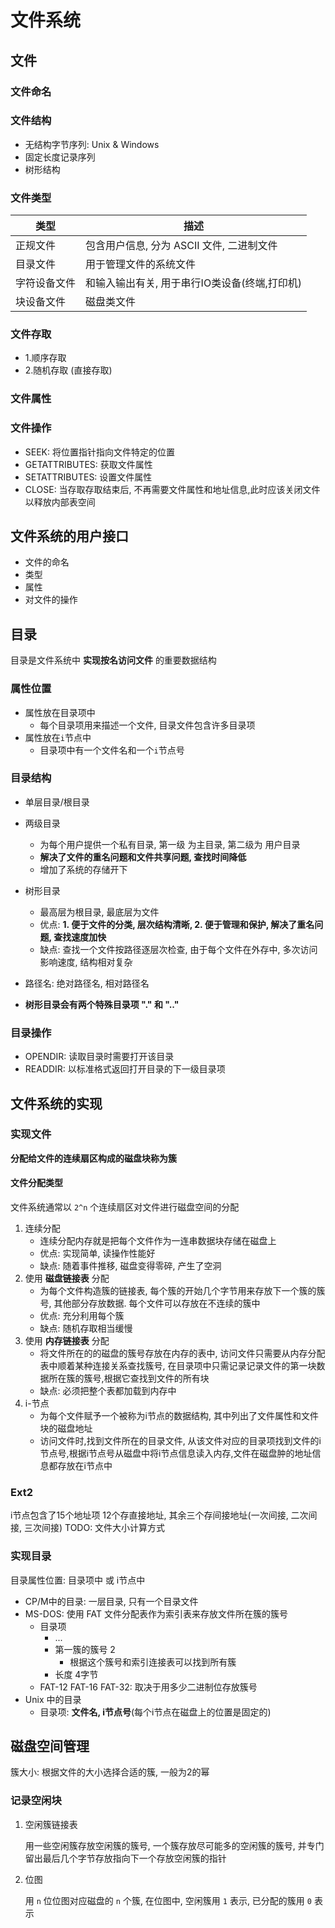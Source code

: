 # 文件系统
## 文件
### 文件命名
### 文件结构
* 无结构字节序列: Unix & Windows
* 固定长度记录序列
* 树形结构
### 文件类型
| 类型         | 描述                                          |
| ------------ | --------------------------------------------- |
| 正规文件     | 包含用户信息, 分为 ASCII 文件, 二进制文件     |
| 目录文件     | 用于管理文件的系统文件                        |
| 字符设备文件 | 和输入输出有关, 用于串行IO类设备(终端,打印机) |
| 块设备文件   | 磁盘类文件                                    |
### 文件存取
* 1.顺序存取
* 2.随机存取 (直接存取)
### 文件属性
### 文件操作
* SEEK: 将位置指针指向文件特定的位置
* GETATTRIBUTES: 获取文件属性
* SETATTRIBUTES: 设置文件属性
* CLOSE: 当存取存取结束后, 不再需要文件属性和地址信息,此时应该关闭文件以释放内部表空间

## 文件系统的用户接口
* 文件的命名
* 类型
* 属性
* 对文件的操作

## 目录
目录是文件系统中 __实现按名访问文件__ 的重要数据结构
### 属性位置
* 属性放在目录项中
    * 每个目录项用来描述一个文件, 目录文件包含许多目录项
* 属性放在`i`节点中
    * 目录项中有一个文件名和一个`i`节点号
### 目录结构
* 单层目录/根目录
* 两级目录
    * 为每个用户提供一个私有目录, 第一级 为主目录, 第二级为 用户目录
    * __解决了文件的重名问题和文件共享问题, 查找时间降低__
    * 增加了系统的存储开下
* 树形目录
    * 最高层为根目录, 最底层为文件
    * 优点: __1. 便于文件的分类, 层次结构清晰, 2. 便于管理和保护, 解决了重名问题, 查找速度加快__
    * 缺点: 查找一个文件按路径逐层次检查, 由于每个文件在外存中, 多次访问影响速度, 结构相对复杂

* 路径名: 绝对路径名, 相对路径名
* __树形目录会有两个特殊目录项 "." 和 ".."__

### 目录操作
* OPENDIR: 读取目录时需要打开该目录
* READDIR: 以标准格式返回打开目录的下一级目录项
## 文件系统的实现

### 实现文件
__分配给文件的连续扇区构成的磁盘块称为簇__
#### 文件分配类型
文件系统通常以 `2^n` 个连续扇区对文件进行磁盘空间的分配
1. 连续分配
    * 连续分配内存就是把每个文件作为一连串数据块存储在磁盘上
    * 优点: 实现简单, 读操作性能好
    * 缺点: 随着事件推移, 磁盘变得零碎, 产生了空洞
2. 使用 __磁盘链接表__ 分配
    * 为每个文件构造簇的链接表, 每个簇的开始几个字节用来存放下一个簇的簇号, 其他部分存放数据. 每个文件可以存放在不连续的簇中
    * 优点: 充分利用每个簇
    * 缺点: 随机存取相当缓慢
3. 使用 __内存链接表__ 分配
    * 将文件所在的的磁盘的簇号存放在内存的表中, 访问文件只需要从内存分配表中顺着某种连接关系查找簇号, 在目录项中只需记录记录文件的第一块数据所在簇的簇号,根据它查找到文件的所有块
    * 缺点: 必须把整个表都加载到内存中
4. i-节点
    * 为每个文件赋予一个被称为i节点的数据结构, 其中列出了文件属性和文件块的磁盘地址
    * 访问文件时,找到文件所在的目录文件, 从该文件对应的目录项找到文件的i节点号,根据i节点号从磁盘中将i节点信息读入内存,文件在磁盘肿的地址信息都存放在i节点中
### Ext2
i节点包含了15个地址项 12个存直接地址, 其余三个存间接地址(一次间接, 二次间接, 三次间接)
TODO: 文件大小计算方式

### 实现目录
目录属性位置: 目录项中 或 i节点中
* CP/M中的目录: 一层目录, 只有一个目录文件
* MS-DOS: 使用 FAT 文件分配表作为索引表来存放文件所在簇的簇号
    * 目录项
        * ...
        * 第一簇的簇号 2
            * 根据这个簇号和索引连接表可以找到所有簇
        * 长度 4字节
    * FAT-12 FAT-16 FAT-32: 取决于用多少二进制位存放簇号
* Unix 中的目录
    * 目录项: __文件名, i节点号__(每个i节点在磁盘上的位置是固定的)
## 磁盘空间管理
簇大小: 根据文件的大小选择合适的簇, 一般为2的幂
### 记录空闲块
1. 空闲簇链接表
    
    用一些空闲簇存放空闲簇的簇号, 一个簇存放尽可能多的空闲簇的簇号, 并专门留出最后几个字节存放指向下一个存放空闲簇的指针

2. 位图

    用 `n` 位位图对应磁盘的 `n` 个簇, 在位图中, 空闲簇用 `1` 表示, 已分配的簇用 `0` 表示